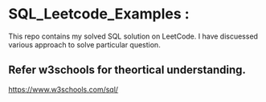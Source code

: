 # SQL_Leetcode_Examples :
This repo  contains my solved SQL solution on LeetCode.
I have discuessed various approach to solve particular question.

## Refer w3schools for theortical understanding. 

https://www.w3schools.com/sql/
